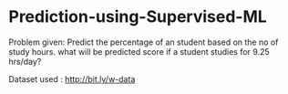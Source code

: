 # Prediction-using-Supervised-ML

Problem given:
Predict the percentage of an student based on the no of study hours.
what will be predicted score if a student studies for 9.25 hrs/day?


Dataset used : http://bit.ly/w-data 
